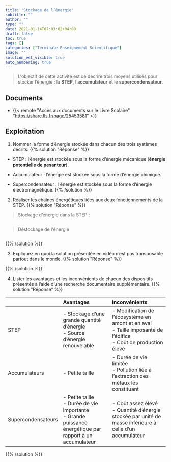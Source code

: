 ```yaml
---
title: "Stockage de l’énergie"
subtitle: ""
author: ""
type: ""
date: 2021-01-14T07:03:02+04:00
draft: false
toc: true
tags: []
categories: ["Terminale Enseignement Scientifique"]
image: ""
solution_est_visible: true
auto_numbering: true
---
```


> L'objectif de cette activité est de décrire trois moyens utilisés pour stocker l’énergie : la **STEP**, l’**accumulateur** et le **supercondensateur**.

## Documents

- {{< remote "Accès aux documents sur le Livre Scolaire" "https://share.lls.fr/page/25453581" >}}

## Exploitation

1. Nommer la forme d’énergie stockée dans chacun des trois systèmes décrits.
{{% solution "Réponse" %}}

- STEP : l’énergie est stockée sous la forme d’énergie mécanique (**énergie potentielle de pesanteur**).

- Accumulateur : l’énergie est stockée sous la forme d’énergie chimique.

- Supercondensateur : l’énergie est stockée sous la forme d’énergie électromagnétique.
{{% /solution %}}

2. Réaliser les chaînes énergétiques liées aux deux fonctionnements de la STEP.
{{% solution "Réponse" %}}

> Stockage d’énergie dans la STEP :
<img src="/terminales-es/chap-6/chap-6-2/stockage.png" alt="" width="" />

> Déstockage de l'énergie
<img src="/terminales-es/chap-6/chap-6-2/destockage.png" alt="" width="" />

{{% /solution %}}

3. Expliquez en quoi la solution présentée en vidéo n’est pas transposable partout dans le monde.
{{% solution "Réponse" %}}

{{% /solution %}}

4. Lister les avantages et les inconvénients de chacun des dispositifs présentés à l’aide d’une recherche documentaire supplémentaire.
{{% solution "Réponse" %}}

<center>

|  | Avantages | Inconvénients |
| :---- | :---- | :---- |
| STEP | - Stockage d’une grande quantité d’énergie<br />- Source d’énergie renouvelable  | - Modification de l’écosystème en amont et en aval<br />- Taille imposante de l’édifice<br />- Coût de production élevé |
| Accumulateurs | - Petite taille | - Durée de vie limitée<br />- Pollution liée à l’extraction des métaux les constituant |
| Supercondensateurs | - Petite taille<br />- Durée de vie importante<br />- Grande puissance énergétique par rapport à un accumulateur | - Coût assez élevé<br />- Quantité d’énergie stockée par unité de masse inférieure à celle d’un accumulateur |

</center>
{{% /solution %}}
